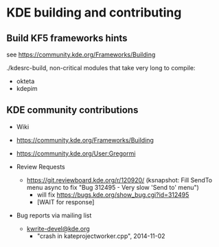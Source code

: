 KDE building and contributing
=============================

Build KF5 frameworks hints
--------------------------
see https://community.kde.org/Frameworks/Building

./kdesrc-build, non-critical modules that take very long to compile:

* okteta
* kdepim


KDE community contributions
---------------------------
* Wiki
 * https://community.kde.org/Frameworks/Building
 * https://community.kde.org/User:Gregormi

* Review Requests
  * https://git.reviewboard.kde.org/r/120920/ (ksnapshot: Fill SendTo menu async to fix "Bug 312495 - Very slow 'Send to' menu")
    * will fix https://bugs.kde.org/show_bug.cgi?id=312495
    * [WAIT for response]

* Bug reports via mailing list
  * kwrite-devel@kde.org
    * "crash in kateprojectworker.cpp", 2014-11-02

